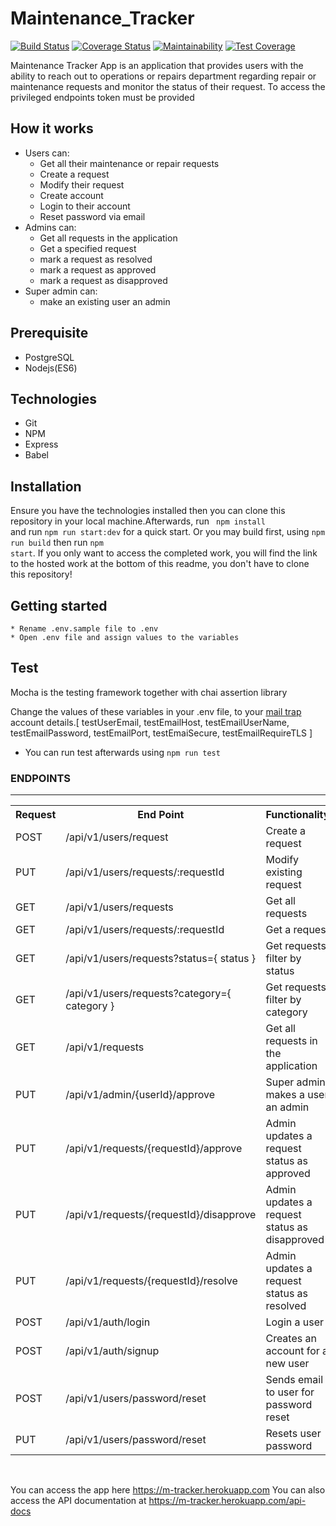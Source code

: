 # Maintenance_Tracker
[![Build Status](https://travis-ci.org/Oloyedesinmiloluwa/Maintenance_Tracker.svg?branch=develop)](https://travis-ci.org/Oloyedesinmiloluwa/Maintenance_Tracker)
[![Coverage Status](https://coveralls.io/repos/github/Oloyedesinmiloluwa/Maintenance_Tracker/badge.svg?branch=develop)](https://coveralls.io/github/Oloyedesinmiloluwa/Maintenance_Tracker?branch=develop)
[![Maintainability](https://api.codeclimate.com/v1/badges/4776543d19681cf61613/maintainability)](https://codeclimate.com/github/Oloyedesinmiloluwa/Maintenance_Tracker/maintainability)
[![Test Coverage](https://api.codeclimate.com/v1/badges/4776543d19681cf61613/test_coverage)](https://codeclimate.com/github/Oloyedesinmiloluwa/Maintenance_Tracker/test_coverage)

Maintenance Tracker App is an application that provides users with the ability to reach out to operations or repairs department regarding repair or maintenance requests and monitor the status of their request. To access the privileged endpoints token must be provided

## How it works 
* Users can:
    * Get all their maintenance or repair requests
    * Create a request
    * Modify their request
    * Create account
    * Login to their account
    * Reset password via email
* Admins can:
    * Get all requests in the application
    * Get a specified request
    * mark a request as resolved
    * mark a request as approved
    * mark a request as disapproved
* Super admin can:
    * make an existing user an admin
    
## Prerequisite
* PostgreSQL
* Nodejs(ES6)

## Technologies
* Git
* NPM
* Express
* Babel

## Installation
  Ensure you have the technologies installed then you can clone this repository in your local machine.Afterwards, run <code> npm install </code> and run <code>npm run start:dev</code> for a quick start. Or you may build first, using <code>npm run build</code> then run <code>npm start</code>.
If you only want to access the completed work, you will find the link to the hosted work at the bottom of this readme, you don't have to clone this repository!

## Getting started
    * Rename .env.sample file to .env
    * Open .env file and assign values to the variables 

## Test
  Mocha is the testing framework together with chai assertion library
  
  Change the values of these variables in your .env file, to your [mail trap](https://mailtrap.io/) account details.[
      testUserEmail, testEmailHost, testEmailUserName,
      testEmailPassword, testEmailPort, testEmaiSecure, testEmailRequireTLS
    ]
  * You can run test afterwards using <code>npm run test</code>

<h3>ENDPOINTS</h3>
<hr>
<table>
  <tr>
      <th>Request</th>
      <th>End Point</th>
      <th>Functionality</th>
  </tr>
  <tr>
      <td>POST</td>
      <td>/api/v1/users/request</td>
      <td>Create a request</td>
  </tr>
  <tr>
      <td>PUT</td>
      <td>/api/v1/users/requests/:requestId</td>
      <td>Modify existing request</td>
  </tr>
  <tr>
      <td>GET</td>
      <td>/api/v1/users/requests</td>
      <td>Get all requests</td>
  </tr>
  <tr>
      <td>GET</td>
      <td>/api/v1/users/requests/:requestId</td>
      <td>Get a request</td>
  </tr>
  <tr>
      <td>GET</td>
      <td>/api/v1/users/requests?status={ status }</td>
      <td>Get requests filter by status</td>
  </tr>
  <tr>
      <td>GET</td>
      <td>/api/v1/users/requests?category={ category }</td>
      <td>Get requests filter by category</td>
  </tr>
  <tr>
      <td>GET</td>
      <td>/api/v1/requests</td>
      <td>Get all requests in the application</td>
  </tr>
  <tr>
      <td>PUT</td>
      <td>/api/v1/admin/{userId}/approve</td>
      <td>Super admin makes a user an admin</td>
  </tr>
  <tr>
      <td>PUT</td>
      <td>/api/v1/requests/{requestId}/approve</td>
      <td>Admin updates a request status as approved</td>
  </tr>
  <tr>
      <td>PUT</td>
      <td>/api/v1/requests/{requestId}/disapprove</td>
      <td>Admin updates a request status as disapproved</td>
  </tr>
  <tr>
      <td>PUT</td>
      <td>/api/v1/requests/{requestId}/resolve</td>
      <td>Admin updates a request status as resolved</td>
  </tr>
  <tr>
      <td>POST</td>
      <td>/api/v1/auth/login</td>
      <td>Login a user</td>
  </tr>
  <tr>
      <td>POST</td>
      <td>/api/v1/auth/signup</td>
      <td>Creates an account for a new user</td>
  </tr>
  <tr>
      <td>POST</td>
      <td>/api/v1/users/password/reset</td>
      <td>Sends email to user for password reset</td>
  </tr>
  <tr>
      <td>PUT</td>
      <td>/api/v1/users/password/reset</td>
      <td>Resets user password</td>
  </tr>
</table>
<br/>

You can access the app here https://m-tracker.herokuapp.com
You can also access the API documentation at https://m-tracker.herokuapp.com/api-docs
